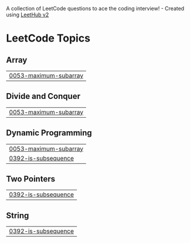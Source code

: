 A collection of LeetCode questions to ace the coding interview! - Created using [LeetHub v2](https://github.com/arunbhardwaj/LeetHub-2.0)
<!---LeetCode Topics Start-->
# LeetCode Topics
## Array
|  |
| ------- |
| [0053-maximum-subarray](https://github.com/MonikaGhadge25/LeetCode/tree/master/0053-maximum-subarray) |
## Divide and Conquer
|  |
| ------- |
| [0053-maximum-subarray](https://github.com/MonikaGhadge25/LeetCode/tree/master/0053-maximum-subarray) |
## Dynamic Programming
|  |
| ------- |
| [0053-maximum-subarray](https://github.com/MonikaGhadge25/LeetCode/tree/master/0053-maximum-subarray) |
| [0392-is-subsequence](https://github.com/MonikaGhadge25/LeetCode/tree/master/0392-is-subsequence) |
## Two Pointers
|  |
| ------- |
| [0392-is-subsequence](https://github.com/MonikaGhadge25/LeetCode/tree/master/0392-is-subsequence) |
## String
|  |
| ------- |
| [0392-is-subsequence](https://github.com/MonikaGhadge25/LeetCode/tree/master/0392-is-subsequence) |
<!---LeetCode Topics End-->